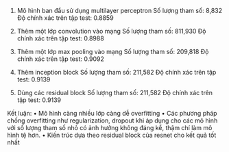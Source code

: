 1. Mô hình ban đầu sử dụng multilayer perceptron
  Số lượng tham số: 8,832
  Độ chính xác trên tập test: 0.8859
  
2. Thêm một lớp convolution vào mạng
  Số lượng tham số: 811,930
  Độ chính xác trên tập test: 0.8988

3. Thêm một lớp max pooling vào mạng
  Số lượng tham số: 209,818
  Độ chính xác trên tập test: 0.9092
  
4. Thêm inception block 
  Số lượng tham số: 211,582
  Độ chính xác trên tập test: 0.9139
  
5. Dùng các residual block
  Số lượng tham số: 211,582
  Độ chính xác trên tập test: 0.9139

Kết luận:
•	Mô hình càng nhiều lớp càng dễ overfitting
•	Các phương pháp chống overfitting như regularization, dropout khi áp dụng cho các mô hình với số lượng tham số nhỏ có ảnh hưởng không đáng kể, thậm chí làm mô hình tệ hơn.
•	Kiến trúc dựa theo residual block của resnet cho kết quả tốt nhất
